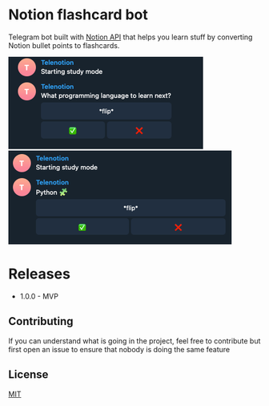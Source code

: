 # Notion flashcard bot

Telegram bot built with [Notion API](https://developers.notion.com/) 
that helps you learn stuff by converting Notion bullet points to flashcards.

![img_1](docs/img.png)
![img_1](docs/img_1.png)

# Releases

+ 1.0.0 - MVP 

## Contributing
If you can understand what is going in the project, feel free
to contribute but first open an issue to ensure that nobody is doing the same feature

## License
[MIT](https://choosealicense.com/licenses/mit/)